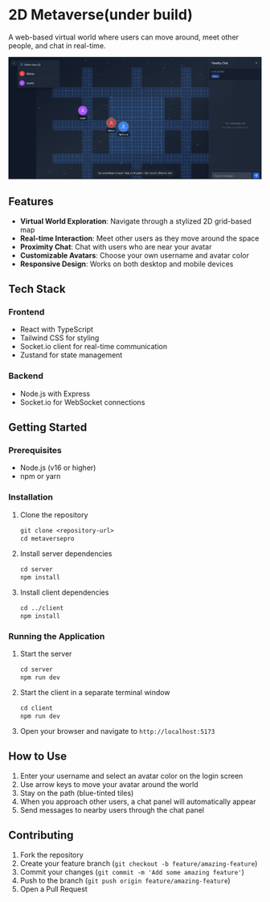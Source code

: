 # 2D Metaverse(under build)

A web-based virtual world where users can move around, meet other people, and chat in real-time.

![2D Metaverse](/client/public/image.png)

## Features

- **Virtual World Exploration**: Navigate through a stylized 2D grid-based map
- **Real-time Interaction**: Meet other users as they move around the space
- **Proximity Chat**: Chat with users who are near your avatar
- **Customizable Avatars**: Choose your own username and avatar color
- **Responsive Design**: Works on both desktop and mobile devices

## Tech Stack

### Frontend
- React with TypeScript
- Tailwind CSS for styling
- Socket.io client for real-time communication
- Zustand for state management

### Backend
- Node.js with Express
- Socket.io for WebSocket connections

## Getting Started

### Prerequisites

- Node.js (v16 or higher)
- npm or yarn

### Installation

1. Clone the repository
   ```
   git clone <repository-url>
   cd metaversepro
   ```

2. Install server dependencies
   ```
   cd server
   npm install
   ```

3. Install client dependencies
   ```
   cd ../client
   npm install
   ```

### Running the Application

1. Start the server
   ```
   cd server
   npm run dev
   ```

2. Start the client in a separate terminal window
   ```
   cd client
   npm run dev
   ```

3. Open your browser and navigate to `http://localhost:5173`

## How to Use

1. Enter your username and select an avatar color on the login screen
2. Use arrow keys to move your avatar around the world
3. Stay on the path (blue-tinted tiles)
4. When you approach other users, a chat panel will automatically appear
5. Send messages to nearby users through the chat panel


## Contributing

1. Fork the repository
2. Create your feature branch (`git checkout -b feature/amazing-feature`)
3. Commit your changes (`git commit -m 'Add some amazing feature'`)
4. Push to the branch (`git push origin feature/amazing-feature`)
5. Open a Pull Request

